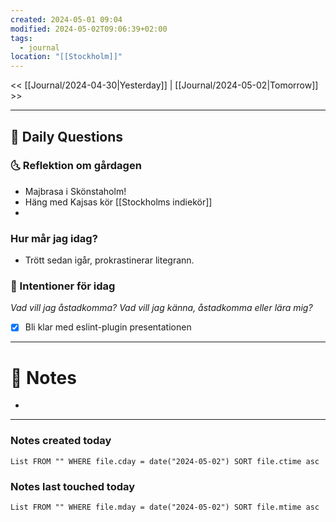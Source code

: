 ```yaml
---
created: 2024-05-01 09:04
modified: 2024-05-02T09:06:39+02:00
tags:
  - journal
location: "[[Stockholm]]"
---
```


<< [[Journal/2024-04-30|Yesterday]] | [[Journal/2024-05-02|Tomorrow]] >>

---
## 📅 Daily Questions
### 🌜 Reflektion om gårdagen
- Majbrasa i Skönstaholm!
- Häng med Kajsas kör [[Stockholms indiekör]]
- 

### Hur mår jag idag?
- Trött sedan igår, prokrastinerar litegrann.

### 🚀  Intentioner för idag
_Vad vill jag åstadkomma? Vad vill jag känna, åstadkomma eller lära mig?_
- [x] Bli klar med eslint-plugin presentationen 

---
# 📝 Notes
- 
---
### Notes created today
```dataview
List FROM "" WHERE file.cday = date("2024-05-02") SORT file.ctime asc
```
### Notes last touched today
```dataview
List FROM "" WHERE file.mday = date("2024-05-02") SORT file.mtime asc
```